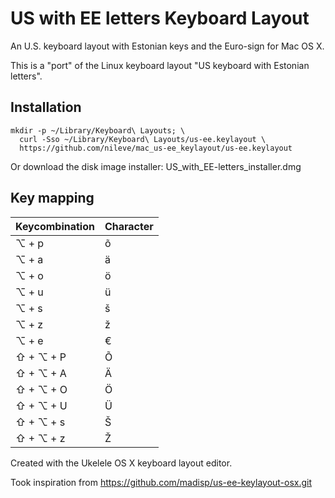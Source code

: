 # US with EE letters Keyboard Layout

An U.S. keyboard layout with Estonian keys and the Euro-sign for Mac OS X. 

This is a "port" of the Linux keyboard layout "US keyboard with Estonian letters".

## Installation

```
mkdir -p ~/Library/Keyboard\ Layouts; \
  curl -Sso ~/Library/Keyboard\ Layouts/us-ee.keylayout \
  https://github.com/nileve/mac_us-ee_keylayout/us-ee.keylayout
```
Or download the disk image installer: US_with_EE-letters_installer.dmg
  
## Key mapping

| **Keycombination** | **Character** |
|--------------------|---------------|
| ⌥ + p              |      õ        |
| ⌥ + a              |      ä        |
| ⌥ + o              |      ö        |
| ⌥ + u              |      ü        |
| ⌥ + s              |      š        |
| ⌥ + z              |      ž        |
| ⌥ + e              |      €        |
| ⇧ + ⌥ + P          |      Õ        |
| ⇧ + ⌥ + A          |      Ä        |
| ⇧ + ⌥ + O          |      Ö        |
| ⇧ + ⌥ + U          |      Ü        |
| ⇧ + ⌥ + s          |      Š        |
| ⇧ + ⌥ + z          |      Ž        |

Created with the Ukelele OS X keyboard layout editor.

Took inspiration from https://github.com/madisp/us-ee-keylayout-osx.git
